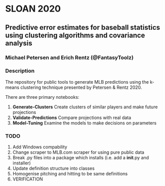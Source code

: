 # SLOAN 2020
## Predictive error estimates for baseball statistics using clustering algorithms and covariance analysis
### Michael Petersen and Erich Rentz (@FantasyToolz)

### Description
The repository for public tools to generate MLB predictions using the k-means clustering technique presented by Petersen & Rentz 2020.

There are three primary notebooks:
1. **Generate-Clusters** Create clusters of similar players and make future projections
2. **Validate-Predictions** Compare projections with real data
3. **Model-Tuning** Examine the models to make decisions on parameters

### TODO
1. Add Windows compability
2. Change scraper to MLB.com scraper for using pure public data
3. Break .py files into a package which installs (i.e. add a __init__.py and installer)
4. Update definition structure into classes
5. Homogenise pitching and hitting to be same definitions
6. VERIFICATION
